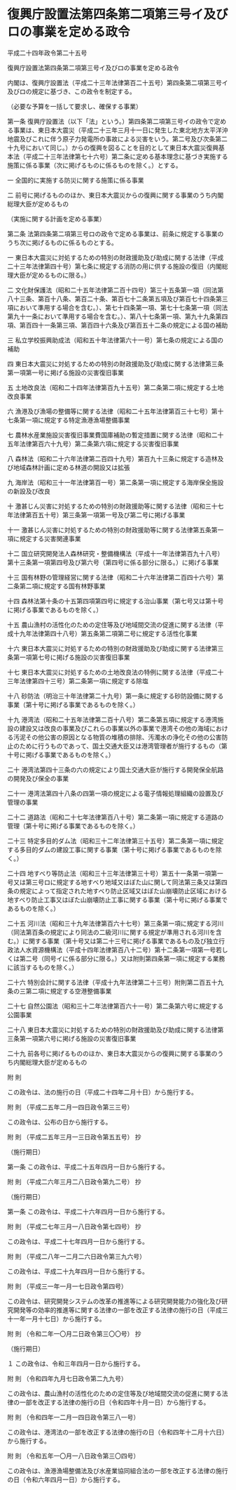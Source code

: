 # 復興庁設置法第四条第二項第三号イ及びロの事業を定める政令

平成二十四年政令第二十五号

復興庁設置法第四条第二項第三号イ及びロの事業を定める政令

内閣は、復興庁設置法（平成二十三年法律第百二十五号）第四条第二項第三号イ及びロの規定に基づき、この政令を制定する。

（必要な予算を一括して要求し、確保する事業）

第一条 復興庁設置法（以下「法」という。）第四条第二項第三号イの政令で定める事業は、東日本大震災（平成二十三年三月十一日に発生した東北地方太平洋沖地震及びこれに伴う原子力発電所の事故による災害をいう。第二号及び次条第二十九号において同じ。）からの復興を図ることを目的として東日本大震災復興基本法（平成二十三年法律第七十六号）第二条に定める基本理念に基づき実施する施策に係る事業（次に掲げるものに係るものを除く。）とする。

一 全国的に実施する防災に関する施策に係る事業

二 前号に掲げるもののほか、東日本大震災からの復興に関する事業のうち内閣総理大臣が定めるもの

（実施に関する計画を定める事業）

第二条 法第四条第二項第三号ロの政令で定める事業は、前条に規定する事業のうち次に掲げるものに係るものとする。

一 東日本大震災に対処するための特別の財政援助及び助成に関する法律（平成二十三年法律第四十号）第七条に規定する消防の用に供する施設の復旧（内閣総理大臣が定めるものに限る。）

二 文化財保護法（昭和二十五年法律第二百十四号）第三十五条第一項（同法第八十三条、第百十八条、第百二十条、第百七十二条第五項及び第百七十四条第三項において準用する場合を含む。）、第七十四条第一項、第七十七条第一項（同法第九十一条において準用する場合を含む。）、第八十七条第一項、第九十九条第四項、第百四十一条第三項、第百四十六条及び第百五十二条の規定による国の補助

三 私立学校振興助成法（昭和五十年法律第六十一号）第七条の規定による国の補助

四 東日本大震災に対処するための特別の財政援助及び助成に関する法律第三条第一項第一号に掲げる施設の災害復旧事業

五 土地改良法（昭和二十四年法律第百九十五号）第二条第二項に規定する土地改良事業

六 漁港及び漁場の整備等に関する法律（昭和二十五年法律第百三十七号）第十七条第一項に規定する特定漁港漁場整備事業

七 農林水産業施設災害復旧事業費国庫補助の暫定措置に関する法律（昭和二十五年法律第百六十九号）第二条第六項に規定する災害復旧事業

八 森林法（昭和二十六年法律第二百四十九号）第百九十三条に規定する造林及び地域森林計画に定める林道の開設又は拡張

九 海岸法（昭和三十一年法律第百一号）第二条第一項に規定する海岸保全施設の新設及び改良

十 激甚じん災害に対処するための特別の財政援助等に関する法律（昭和三十七年法律第百五十号）第三条第一項第一号及び第二号に掲げる事業

十一 激甚じん災害に対処するための特別の財政援助等に関する法律第五条第一項に規定する災害関連事業

十二 国立研究開発法人森林研究・整備機構法（平成十一年法律第百九十八号）第十三条第一項第四号及び第六号（第四号に係る部分に限る。）に掲げる事業

十三 国有林野の管理経営に関する法律（昭和二十六年法律第二百四十六号）第二条第二項に規定する国有林野事業

十四 森林法第十条の十五第四項第四号に規定する治山事業（第七号又は第十号に掲げる事業であるものを除く。）

十五 農山漁村の活性化のための定住等及び地域間交流の促進に関する法律（平成十九年法律第四十八号）第五条第二項第二号に規定する活性化事業

十六 東日本大震災に対処するための特別の財政援助及び助成に関する法律第三条第一項第七号に掲げる施設の災害復旧事業

十七 東日本大震災に対処するための土地改良法の特例に関する法律（平成二十三年法律第四十三号）第二条第一項に規定する除塩

十八 砂防法（明治三十年法律第二十九号）第一条に規定する砂防設備に関する事業（第十号に掲げる事業であるものを除く。）

十九 港湾法（昭和二十五年法律第二百十八号）第二条第五項に規定する港湾施設の建設又は改良の事業及びこれらの事業以外の事業で港湾その他の海域における汚泥その他公害の原因となる物質の堆積の排除、汚濁水の浄化その他の公害防止のために行うものであって、国土交通大臣又は港湾管理者が施行するもの（第十号に掲げる事業であるものを除く。）

二十 港湾法第四十三条の六の規定により国土交通大臣が施行する開発保全航路の開発及び保全の事業

二十一 港湾法第四十八条の四第一項の規定による電子情報処理組織の設置及び管理の事業

二十二 道路法（昭和二十七年法律第百八十号）第二条第一項に規定する道路の管理（第十号に掲げる事業であるものを除く。）

二十三 特定多目的ダム法（昭和三十二年法律第三十五号）第二条第一項に規定する多目的ダムの建設工事に関する事業（第十号に掲げる事業であるものを除く。）

二十四 地すべり等防止法（昭和三十三年法律第三十号）第五十一条第一項第一号又は第三号ロに規定する地すべり地域又はぼた山に関して同法第三条又は第四条の規定によって指定された地すべり防止区域又はぼた山崩壊防止区域における地すべり防止工事又はぼた山崩壊防止工事に関する事業（第十号に掲げる事業であるものを除く。）

二十五 河川法（昭和三十九年法律第百六十七号）第三条第一項に規定する河川（同法第百条の規定により同法の二級河川に関する規定が準用される河川を含む。）に関する事業（第十号又は第二十三号に掲げる事業であるもの及び独立行政法人水資源機構法（平成十四年法律第百八十二号）第十二条第一項第一号若しくは第二号（同号イに係る部分に限る。）又は附則第四条第一項に規定する業務に該当するものを除く。）

二十六 特別会計に関する法律（平成十九年法律第二十三号）附則第二百五十九条の三第二項に規定する空港整備事業

二十七 自然公園法（昭和三十二年法律第百六十一号）第二条第六号に規定する公園事業

二十八 東日本大震災に対処するための特別の財政援助及び助成に関する法律第三条第一項第六号に掲げる施設の災害復旧事業

二十九 前各号に掲げるもののほか、東日本大震災からの復興に関する事業のうち内閣総理大臣が定めるもの

附 則

この政令は、法の施行の日（平成二十四年二月十日）から施行する。

附 則 （平成二五年二月一四日政令第三三号）

この政令は、公布の日から施行する。

附 則 （平成二五年三月一三日政令第五五号） 抄

（施行期日）

第一条 この政令は、平成二十五年四月一日から施行する。

附 則 （平成二六年三月二八日政令第九二号） 抄

（施行期日）

第一条 この政令は、平成二十六年四月一日から施行する。

附 則 （平成二七年三月一八日政令第七四号） 抄

この政令は、平成二十七年四月一日から施行する。

附 則 （平成二八年一二月二六日政令第三九六号）

この政令は、平成二十九年四月一日から施行する。

附 則 （平成三一年一月一七日政令第四号）

この政令は、研究開発システムの改革の推進等による研究開発能力の強化及び研究開発等の効率的推進等に関する法律の一部を改正する法律の施行の日（平成三十一年一月十七日）から施行する。

附 則 （令和二年一〇月二日政令第三〇〇号） 抄

（施行期日）

１ この政令は、令和三年四月一日から施行する。

附 則 （令和四年九月七日政令第二九九号）

この政令は、農山漁村の活性化のための定住等及び地域間交流の促進に関する法律の一部を改正する法律の施行の日（令和四年十月一日）から施行する。

附 則 （令和四年一二月一四日政令第三八一号）

この政令は、港湾法の一部を改正する法律の施行の日（令和四年十二月十六日）から施行する。

附 則 （令和五年一〇月一八日政令第三〇四号）

この政令は、漁港漁場整備法及び水産業協同組合法の一部を改正する法律の施行の日（令和六年四月一日）から施行する。

